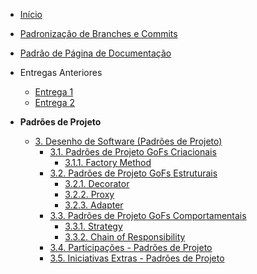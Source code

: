 <!-- docs/_sidebar.md -->

- [Início](/)
- [Padronização de Branches e Commits](./Projeto/PadronizacaoBranchesCommits.md)
- [Padrão de Página de Documentação](./Projeto/PadraoDePagina.md)

- Entregas Anteriores
  - [Entrega 1](https://unbarqdsw2025-1-turma01.github.io/2025.1-T01-_G3_EuMeAmo_Entrega_01/#/)
  - [Entrega 2](https://unbarqdsw2025-1-turma01.github.io/2025.1-T01-_G3_EuMeAmo_Entrega_02/#/)


- **Padrões de Projeto**
  - [3. Desenho de Software (Padrões de Projeto)](PadroesDeProjeto/3.PadroesDeProjeto.md)
    - [3.1. Padrões de Projeto GoFs Criacionais](PadroesDeProjeto/3.1.GoFsCriacionais.md)
      - [3.1.1. Factory Method](PadroesDeProjeto/3.1.1.FactoryMethod.md)
    - [3.2. Padrões de Projeto GoFs Estruturais](PadroesDeProjeto/3.2.GoFsEstruturais.md)
      - [3.2.1. Decorator](PadroesDeProjeto/3.2.1.Decorator.md)
      - [3.2.2. Proxy](PadroesDeProjeto/3.2.2.Proxy.md)
      - [3.2.3. Adapter](PadroesDeProjeto/3.2.2.Adapter.md)
    - [3.3. Padrões de Projeto GoFs Comportamentais](PadroesDeProjeto/3.3.GoFsComportamentais.md)
      - [3.3.1. Strategy](PadroesDeProjeto/3.3.1.Strategy.md)
      - [3.3.2. Chain of Responsibility](PadroesDeProjeto/3.3.2.ChainofResponsibility.md)
    - [3.4. Participações - Padrões de Projeto](PadroesDeProjeto/3.4.ParticipacoesPadroes.md)
    - [3.5. Iniciativas Extras - Padrões de Projeto](PadroesDeProjeto/3.5.IniciativasExtras.md)
      
